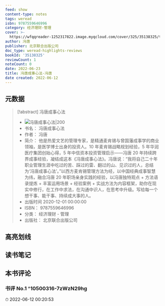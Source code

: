 ```yaml
---
feed: show
content-type: notes
tags: weread
isbn: 9787559646996
category: 经济理财-管理
cover: >-
  https://wfqqreader-1252317822.image.myqcloud.com/cover/325/35138325/t7_35138325.jpg
author: 冯唐
publisher: 北京联合出版公司
doc_type: weread-highlights-reviews
bookId: '35138325'
reviewCount: 1
noteCount: 0
date: 2022-06-23
title: 冯唐成事心法-冯唐
date created: 2022-06-12
---
```


## 元数据

> [!abstract] 冯唐成事心法
> - ![ 冯唐成事心法|200](https://wfqqreader-1252317822.image.myqcloud.com/cover/325/35138325/t7_35138325.jpg)
> - 书名： 冯唐成事心法
> - 作者： 冯唐
> - 简介： 他是热爱文艺的管理专家，是精通麦肯锡与曾国藩成事学的商业领袖，是医学博士出身的投资人。10 年麦肯锡战略规划经验，5 年华润医疗集团创始心得，5 年中信资本投资管理启示——冯唐 20 年持续跨界成事经验，凝结成这本《冯唐成事心法》。冯唐说：“我将自己二十年职业管理生涯中吃过的苦、踩过的雷、翻过的山、见识过的人，总结为‘冯唐成事心法’。”以西方麦肯锡管理方法为经，以中国经典成事智慧为纬，融合冯唐 20 年职场亲身实践的经验，以冯唐独特观点 + 方法语录提炼 + 丰富运用场景 + 经验案例 + 实战方法为内容框架，助你在现实中修行，在工作中求法，在沟通中识人，在思考中升级。写给每一个想干事、能干事、持续成大事的人。
> - 出版时间 2020-12-01 00:00:00
> - ISBN： 9787559646996
> - 分类： 经济理财 - 管理
> - 出版社： 北京联合出版公司

## 高亮划线

## 读书笔记

## 本书评论

### 书评 No.1  ^10500316-7zWzN29hg

⏱ 2022-06-12 00:20:53
